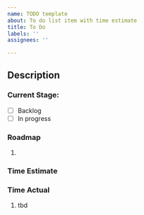 ```yaml
---
name: TODO template
about: To do list item with time estimate
title: To Do
labels: ''
assignees: ''

---
```


## Description

### Current Stage:
- [ ] Backlog
- [ ] In progress

### Roadmap
1. 

### Time Estimate


### Time Actual
1. tbd

